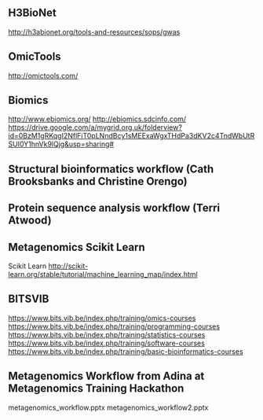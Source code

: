 ## H3BioNet
http://h3abionet.org/tools-and-resources/sops/gwas

## OmicTools
http://omictools.com/

## Biomics
http://www.ebiomics.org/
http://ebiomics.sdcinfo.com/
https://drive.google.com/a/mygrid.org.uk/folderview?id=0BzM1gRKqgI2NflFiT0pLNndBcy1sMEExaWgxTHdPa3dKV2c4TndWbUtRSUI0Y1hnVk9lQjg&usp=sharing#

## Structural bioinformatics workflow (Cath Brooksbanks and Christine Orengo)
	
## Protein sequence analysis workflow (Terri Atwood)

## Metagenomics Scikit Learn 
Scikit Learn http://scikit-learn.org/stable/tutorial/machine_learning_map/index.html

 

## BITSVIB
 https://www.bits.vib.be/index.php/training/omics-courses
 https://www.bits.vib.be/index.php/training/programming-courses
 https://www.bits.vib.be/index.php/training/statistics-courses
 https://www.bits.vib.be/index.php/training/software-courses
 https://www.bits.vib.be/index.php/training/basic-bioinformatics-courses

## Metagenomics Workflow from Adina at Metagenomics Training Hackathon
metagenomics_workflow.pptx
metagenomics_workflow2.pptx

 
